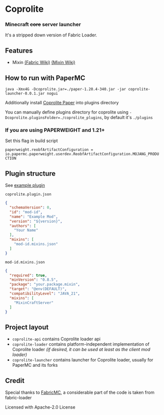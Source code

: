 # Coprolite

### Minecraft ~~core~~ server launcher

It's a stripped down version of Fabric Loader.

## Features 
- Mixin [(Fabric Wiki)](https://fabricmc.net/wiki/tutorial:mixin_registration) [(Mixin Wiki)](https://github.com/SpongePowered/Mixin/wiki)

## How to run with PaperMC

```shell
java -Xmx4G -Dcoprolite.jar=./paper-1.20.4-340.jar -jar coprolite-launcher-0.0.1.jar nogui
```

Additionally install [Coprolite Paper](https://github.com/Nelonn/coprolite-paper) into plugins directory

You can manually define plugins directory for coprolite using `-Dcoprolite.pluginsFolder=./coprolite_plugins`, by default it's `./plugins`

### If you are using PAPERWEIGHT and 1.21+

Set this flag in build script

`paperweight.reobfArtifactConfiguration = io.papermc.paperweight.userdev.ReobfArtifactConfiguration.MOJANG_PRODUCTION`

## Plugin structure

See [example plugin](https://github.com/Nelonn/coprolite-example-plugin)

`coprolite.plugin.json`

```json
{
  "schemaVersion": 0,
  "id": "mod-id",
  "name": "Example Mod",
  "version": "${version}",
  "authors": [
    "Your Name"
  ],
  "mixins": [
    "mod-id.mixins.json"
  ]
}
```

`mod-id.mixins.json`

```json
{
  "required": true,
  "minVersion": "0.8.5",
  "package": "your.package.mixin",
  "target": "@env(DEFAULT)",
  "compatibilityLevel": "JAVA_21",
  "mixins": [
    "MixinCraftServer"
  ]
}
```

## Project layout

- `coprolite-api` contains Сoprolite loader api
- `coprolite-loader` contains platform-independent implementation of Сoprolite loader _(if desired, it can be used at least as the client mod loader)_
- `coprolite-launcher` contains launcher for Сoprolite loader, usually for PaperMC and its forks

## Credit

Special thanks to [FabricMC](https://fabricmc.net/), a considerable part of the code is taken from fabric-loader

Licensed with Apache-2.0 License
